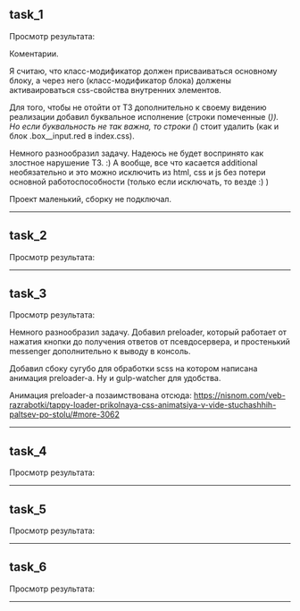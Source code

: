 task_1
----------
Просмотр результата: 

Коментарии.

  Я считаю, что класс-модификатор должен присваиваться основному блоку,
  а через него (класс-модификатор блока) должены активаироваться css-свойства внутренних элементов.

  Для того, чтобы не отойти от ТЗ дополнительно к своему видению реализации 
  добавил буквальное исполнение (строки помеченные (*)).
  Но если буквальность не так важна, то строки (*) стоит удалить 
  (как и блок .box__input.red в index.css).

  Немного разнообразил задачу. Надеюсь не будет воспринято как злостное нарушение ТЗ. :)
  А вообще, все что касается additional необязательно и это можно исключить из html, css и js
  без потери основной работоспособности (только если исключать, то везде :) )

  Проект маленький, сборку не подключал.

******************************
task_2
----------
Просмотр результата: 


******************************
task_3
----------
Просмотр результата: 

Немного разнообразил задачу. Добавил preloader, который работает от нажатия кнопки до получения ответов от псевдосервера, и простенький messenger дополнительно к выводу в консоль.

Добавил сбоку сугубо для обработки scss на котором написана анимация preloader-а. Ну и gulp-watcher для удобства.

Анимация preloader-а позаимствована отсюда: https://nisnom.com/veb-razrabotki/tappy-loader-prikolnaya-css-animatsiya-v-vide-stuchashhih-paltsev-po-stolu/#more-3062

******************************
task_4
----------
Просмотр результата: 


******************************
task_5
----------
Просмотр результата: 


******************************
task_6
----------
Просмотр результата: 


******************************